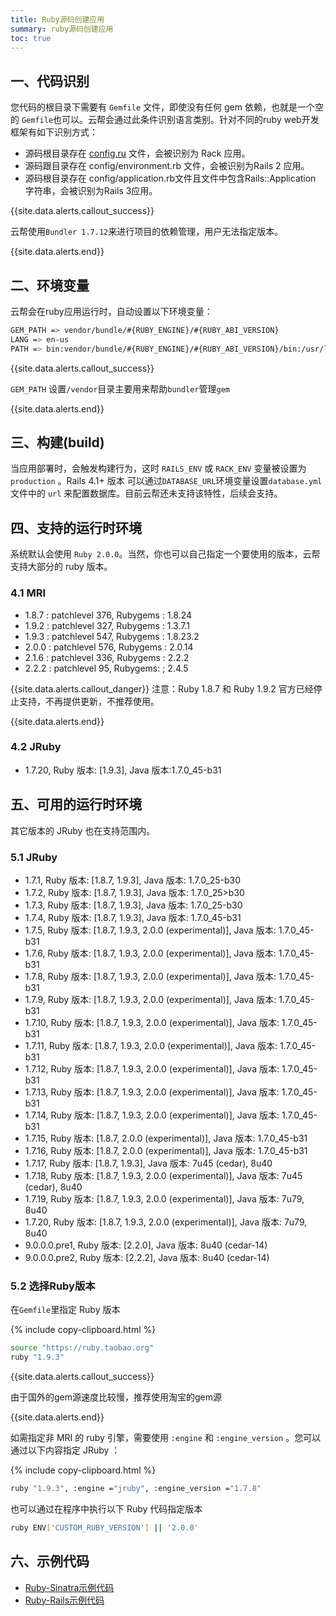 ```yaml
---
title: Ruby源码创建应用
summary: ruby源码创建应用
toc: true
---
```


## 一、代码识别

您代码的根目录下需要有 `Gemfile` 文件，即使没有任何 gem 依赖，也就是一个空的 `Gemfile`也可以。云帮会通过此条件识别语言类别。针对不同的ruby web开发框架有如下识别方式：

- 源码根目录存在 [config.ru](http://config.ru/) 文件，会被识别为 Rack 应用。
- 源码跟目录存在 config/environment.rb 文件，会被识别为Rails 2 应用。
- 源码根目录存在 config/application.rb文件且文件中包含Rails::Application 字符串，会被识别为Rails 3应用。

{{site.data.alerts.callout_success}}

云帮使用`Bundler 1.7.12`来进行项目的依赖管理，用户无法指定版本。

{{site.data.alerts.end}}

## 二、环境变量

云帮会在ruby应用运行时，自动设置以下环境变量：

```bash
GEM_PATH => vendor/bundle/#{RUBY_ENGINE}/#{RUBY_ABI_VERSION}
LANG => en-us
PATH => bin:vendor/bundle/#{RUBY_ENGINE}/#{RUBY_ABI_VERSION}/bin:/usr/local/bin:/usr/bin:/bin
```

{{site.data.alerts.callout_success}}

`GEM_PATH` 设置`/vendor`目录主要用来帮助`bundler`管理`gem`

{{site.data.alerts.end}}

## 三、构建(build)

当应用部署时，会触发构建行为，这时 `RAILS_ENV` 或 `RACK_ENV` 变量被设置为 `production` 。Rails 4.1+ 版本 可以通过`DATABASE_URL`环境变量设置`database.yml`文件中的 `url` 来配置数据库。目前云帮还未支持该特性，后续会支持。

## 四、支持的运行时环境

系统默认会使用 `Ruby 2.0.0`。当然，你也可以自己指定一个要使用的版本，云帮支持大部分的 ruby 版本。

### 4.1 MRI

- 1.8.7 : patchlevel 376, Rubygems : 1.8.24
- 1.9.2 : patchlevel 327, Rubygems : 1.3.7.1
- 1.9.3 : patchlevel 547, Rubygems : 1.8.23.2
- 2.0.0 : patchlevel 576, Rubygems : 2.0.14
- 2.1.6 : patchlevel 336, Rubygems : 2.2.2
- 2.2.2 : patchlevel 95, Rubygems: ; 2.4.5

{{site.data.alerts.callout_danger}}
  注意：Ruby 1.8.7 和 Ruby 1.9.2 官方已经停止支持，不再提供更新，不推荐使用。

{{site.data.alerts.end}}

### 4.2 JRuby

- 1.7.20, Ruby 版本: [1.9.3], Java 版本:1.7.0_45-b31

## 五、可用的运行时环境

其它版本的 JRuby 也在支持范围内。

### 5.1 JRuby

- 1.7.1, Ruby 版本: [1.8.7, 1.9.3], Java 版本: 1.7.0_25-b30
- 1.7.2, Ruby 版本: [1.8.7, 1.9.3], Java 版本: 1.7.0_25>b30
- 1.7.3, Ruby 版本: [1.8.7, 1.9.3], Java 版本: 1.7.0_25-b30
- 1.7.4, Ruby 版本: [1.8.7, 1.9.3], Java 版本: 1.7.0_45-b31
- 1.7.5, Ruby 版本: [1.8.7, 1.9.3, 2.0.0 (experimental)], Java 版本: 1.7.0_45-b31
- 1.7.6, Ruby 版本: [1.8.7, 1.9.3, 2.0.0 (experimental)], Java 版本: 1.7.0_45-b31
- 1.7.8, Ruby 版本: [1.8.7, 1.9.3, 2.0.0 (experimental)], Java 版本: 1.7.0_45-b31
- 1.7.9, Ruby 版本: [1.8.7, 1.9.3, 2.0.0 (experimental)], Java 版本: 1.7.0_45-b31
- 1.7.10, Ruby 版本: [1.8.7, 1.9.3, 2.0.0 (experimental)], Java 版本: 1.7.0_45-b31
- 1.7.11, Ruby 版本: [1.8.7, 1.9.3, 2.0.0 (experimental)], Java 版本: 1.7.0_45-b31
- 1.7.12, Ruby 版本: [1.8.7, 1.9.3, 2.0.0 (experimental)], Java 版本: 1.7.0_45-b31
- 1.7.13, Ruby 版本: [1.8.7, 1.9.3, 2.0.0 (experimental)], Java 版本: 1.7.0_45-b31
- 1.7.14, Ruby 版本: [1.8.7, 1.9.3, 2.0.0 (experimental)], Java 版本: 1.7.0_45-b31
- 1.7.15, Ruby 版本: [1.8.7, 2.0.0 (experimental)], Java 版本: 1.7.0_45-b31
- 1.7.16, Ruby 版本: [1.8.7, 2.0.0 (experimental)], Java 版本: 1.7.0_45-b31
- 1.7.17, Ruby 版本: [1.8.7, 1.9.3], Java 版本: 7u45 (cedar), 8u40
- 1.7.18, Ruby 版本: [1.8.7, 1.9.3, 2.0.0 (experimental)], Java 版本: 7u45 (cedar), 8u40
- 1.7.19, Ruby 版本: [1.8.7, 1.9.3, 2.0.0 (experimental)], Java 版本: 7u79, 8u40
- 1.7.20, Ruby 版本: [1.8.7, 1.9.3, 2.0.0 (experimental)], Java 版本: 7u79, 8u40
- 9.0.0.0.pre1, Ruby 版本: [2.2.0], Java 版本: 8u40 (cedar-14)
- 9.0.0.0.pre2, Ruby 版本: [2.2.2], Java 版本: 8u40 (cedar-14)

### 5.2 选择Ruby版本

在`Gemfile`里指定 Ruby 版本

{% include copy-clipboard.html %}

```bash
source "https://ruby.taobao.org" 
ruby "1.9.3"
```

{{site.data.alerts.callout_success}}

由于国外的gem源速度比较慢，推荐使用淘宝的gem源

{{site.data.alerts.end}}

如需指定非 MRI 的 ruby 引擎，需要使用 `:engine` 和 `:engine_version` 。您可以通过以下内容指定 JRuby ：

{% include copy-clipboard.html %}

```bash
ruby "1.9.3", :engine ="jruby", :engine_version ="1.7.8"
```

也可以通过在程序中执行以下 Ruby 代码指定版本

```bash
ruby ENV['CUSTOM_RUBY_VERSION'] || '2.0.0'
```

## 六、示例代码

- [Ruby-Sinatra示例代码](https://github.com/goodrain/ruby-sinatra-demo.git)
- [Ruby-Rails示例代码](https://github.com/goodrain/ruby-rails-demo.git)
